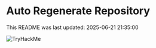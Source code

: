 # Auto Regenerate Repository

This README was last updated: 2025-06-21 21:35:00

 ![TryHackMe](https://tryhackme.com/badge/533634)